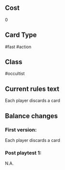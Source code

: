 ## Cost
0
## Card Type
#fast  #action 
## Class
#occultist 
## Current rules text
Each player discards a card
## Balance changes
### First version:
Each player discards a card
### Post playtest 1:
N.A.